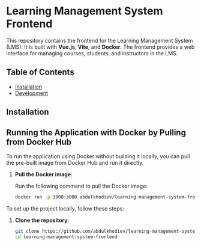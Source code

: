 # Learning Management System Frontend

This repository contains the frontend for the Learning Management System (LMS). It is built with **Vue.js**, **Vite**, and **Docker**. The frontend provides a web interface for managing courses, students, and instructors in the LMS.

## Table of Contents

- [Installation](#installation)
- [Development](#development)

## Installation

## Running the Application with Docker by Pulling from Docker Hub

To run the application using Docker without building it locally, you can pull the pre-built image from Docker Hub and run it directly.

1. **Pull the Docker image**:

   Run the following command to pull the Docker image:

   ```bash
   docker run -p 3000:3000 abdulkhodiev/learning-management-system-frontend
   ```

To set up the project locally, follow these steps:

1. **Clone the repository**:

   ```bash
   git clone https://github.com/abdulkhodiev/learning-management-system-frontend.git
   cd learning-management-system-frontend
   ```
